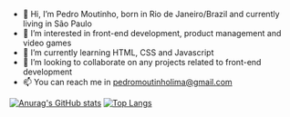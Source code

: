 - 👋 Hi, I’m Pedro Moutinho, born in Rio de Janeiro/Brazil and currently living in São Paulo
- 👀 I’m interested in front-end development, product management and video games
- 🌱 I’m currently learning HTML, CSS and Javascript
- 💞️ I’m looking to collaborate on any projects related to front-end development
- 📫 You can reach me in pedromoutinholima@gmail.com


[![Anurag's GitHub stats](https://github-readme-stats.vercel.app/api?username=pedromouto)](https://github.com/pedromouto/github-readme-stats)
[![Top Langs](https://github-readme-stats.vercel.app/api/top-langs/?username=pedromouto)](https://github.com/pedromouto/github-readme-stats)
